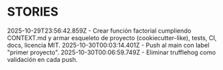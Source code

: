 # STORIES

2025-10-29T23:56:42.859Z - Crear función factorial cumpliendo CONTEXT.md y armar esqueleto de proyecto (cookiecutter-like), tests, CI, docs, licencia MIT.
2025-10-30T00:03:14.401Z - Push al main con label "primer proyecto".
2025-10-30T00:06:59.749Z - Eliminar trufflehog como validación en cada push.
